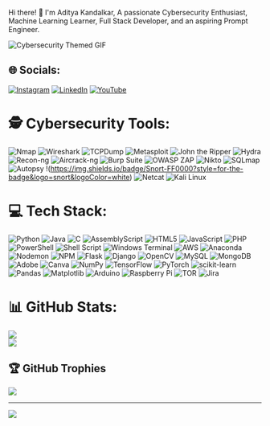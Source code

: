 Hi there! 👋 I'm Aditya Kandalkar,
A passionate Cybersecurity Enthusiast, Machine Learning Learner, Full Stack Developer, and an aspiring Prompt Engineer.

![Cybersecurity Themed GIF](https://i.giphy.com/media/v1.Y2lkPTc5MGI3NjExcDVrZmRlenZ0c3pqMGRoOTJrcXZkaG50aGRjeXJxYmtlZ2k4NHZpZSZlcD12MV9pbnRlcm5hbF9naWZfYnlfaWQmY3Q9Zw/077i6AULCXc0FKTj9s/giphy.gif)


## 🌐 Socials:
[![Instagram](https://img.shields.io/badge/Instagram-%23E4405F.svg?logo=Instagram&logoColor=white)](https://instagram.com/aditya__a_k) [![LinkedIn](https://img.shields.io/badge/LinkedIn-%230077B5.svg?logo=linkedin&logoColor=white)](https://linkedin.com/in/https://www.linkedin.com/in/aditya-kandalkar-060b75259/) [![YouTube](https://img.shields.io/badge/YouTube-%23FF0000.svg?logo=YouTube&logoColor=white)](https://youtube.com/@https://www.youtube.com/@AK__07) 



 # 🕵️ Cybersecurity Tools:

![Nmap](https://img.shields.io/badge/Nmap-0078D7.svg?style=for-the-badge&logo=nmap&logoColor=white) 
![Wireshark](https://img.shields.io/badge/Wireshark-000000?style=for-the-badge&logo=wireshark&logoColor=white)
![TCPDump](https://img.shields.io/badge/TCPDump-000000?style=for-the-badge&logo=tcpdump&logoColor=white)
![Metasploit](https://img.shields.io/badge/Metasploit-%233C3C3D.svg?style=for-the-badge&logo=metasploit&logoColor=white)
![John the Ripper](https://img.shields.io/badge/John--the--Ripper-000000?style=for-the-badge&logo=john-the-ripper&logoColor=white)
![Hydra](https://img.shields.io/badge/Hydra-000000?style=for-the-badge&logo=hydra&logoColor=white)
![Recon-ng](https://img.shields.io/badge/Recon--ng-000000?style=for-the-badge&logo=recon-ng&logoColor=white)
![Aircrack-ng](https://img.shields.io/badge/Aircrack--ng-000000?style=for-the-badge&logo=aircrack-ng&logoColor=white)
![Burp Suite](https://img.shields.io/badge/Burp--Suite-FF6800?style=for-the-badge&logo=burp-suite&logoColor=white)
![OWASP ZAP](https://img.shields.io/badge/OWASP%20ZAP-000000?style=for-the-badge&logo=owasp&logoColor=white)
![Nikto](https://img.shields.io/badge/Nikto-000000?style=for-the-badge&logo=nikto&logoColor=white)
![SQLmap](https://img.shields.io/badge/SQLmap-000000?style=for-the-badge&logo=sqlmap&logoColor=white)
![Autopsy](https://img.shields.io/badge/Autopsy-000000?style=for-the-badge&logo=autopsy&logoColor=white)
!(https://img.shields.io/badge/Snort-FF0000?style=for-the-badge&logo=snort&logoColor=white)
![Netcat](https://img.shields.io/badge/Netcat-000000?style=for-the-badge&logo=netcat&logoColor=white)
![Kali Linux](https://img.shields.io/badge/Kali--Linux-557C94?style=for-the-badge&logo=kali-linux&logoColor=white)

# 💻 Tech Stack:
 ![Python](https://img.shields.io/badge/python-3670A0?style=for-the-badge&logo=python&logoColor=ffdd54) ![Java](https://img.shields.io/badge/java-%23ED8B00.svg?style=for-the-badge&logo=openjdk&logoColor=white) ![C](https://img.shields.io/badge/c-%2300599C.svg?style=for-the-badge&logo=c&logoColor=white) ![AssemblyScript](https://img.shields.io/badge/assembly%20script-%23000000.svg?style=for-the-badge&logo=assemblyscript&logoColor=white) ![HTML5](https://img.shields.io/badge/html5-%23E34F26.svg?style=for-the-badge&logo=html5&logoColor=white) ![JavaScript](https://img.shields.io/badge/javascript-%23323330.svg?style=for-the-badge&logo=javascript&logoColor=%23F7DF1E) ![PHP](https://img.shields.io/badge/php-%23777BB4.svg?style=for-the-badge&logo=php&logoColor=white) ![PowerShell](https://img.shields.io/badge/PowerShell-%235391FE.svg?style=for-the-badge&logo=powershell&logoColor=white) ![Shell Script](https://img.shields.io/badge/shell_script-%23121011.svg?style=for-the-badge&logo=gnu-bash&logoColor=white) ![Windows Terminal](https://img.shields.io/badge/Windows%20Terminal-%234D4D4D.svg?style=for-the-badge&logo=windows-terminal&logoColor=white)  ![AWS](https://img.shields.io/badge/AWS-%23FF9900.svg?style=for-the-badge&logo=amazon-aws&logoColor=white) ![Anaconda](https://img.shields.io/badge/Anaconda-%2344A833.svg?style=for-the-badge&logo=anaconda&logoColor=white) ![Nodemon](https://img.shields.io/badge/NODEMON-%23323330.svg?style=for-the-badge&logo=nodemon&logoColor=%BBDEAD) ![NPM](https://img.shields.io/badge/NPM-%23CB3837.svg?style=for-the-badge&logo=npm&logoColor=white)  ![Flask](https://img.shields.io/badge/flask-%23000.svg?style=for-the-badge&logo=flask&logoColor=white) ![Django](https://img.shields.io/badge/django-%23092E20.svg?style=for-the-badge&logo=django&logoColor=white) ![OpenCV](https://img.shields.io/badge/opencv-%23white.svg?style=for-the-badge&logo=opencv&logoColor=white) ![MySQL](https://img.shields.io/badge/mysql-4479A1.svg?style=for-the-badge&logo=mysql&logoColor=white) ![MongoDB](https://img.shields.io/badge/MongoDB-%234ea94b.svg?style=for-the-badge&logo=mongodb&logoColor=white) ![Adobe](https://img.shields.io/badge/adobe-%23FF0000.svg?style=for-the-badge&logo=adobe&logoColor=white) ![Canva](https://img.shields.io/badge/Canva-%2300C4CC.svg?style=for-the-badge&logo=Canva&logoColor=white) ![NumPy](https://img.shields.io/badge/numpy-%23013243.svg?style=for-the-badge&logo=numpy&logoColor=white) ![TensorFlow](https://img.shields.io/badge/TensorFlow-%23FF6F00.svg?style=for-the-badge&logo=TensorFlow&logoColor=white) ![PyTorch](https://img.shields.io/badge/PyTorch-%23EE4C2C.svg?style=for-the-badge&logo=PyTorch&logoColor=white) ![scikit-learn](https://img.shields.io/badge/scikit--learn-%23F7931E.svg?style=for-the-badge&logo=scikit-learn&logoColor=white) ![Pandas](https://img.shields.io/badge/pandas-%23150458.svg?style=for-the-badge&logo=pandas&logoColor=white) ![Matplotlib](https://img.shields.io/badge/Matplotlib-%23ffffff.svg?style=for-the-badge&logo=Matplotlib&logoColor=black) ![Arduino](https://img.shields.io/badge/-Arduino-00979D?style=for-the-badge&logo=Arduino&logoColor=white) ![Raspberry Pi](https://img.shields.io/badge/-RaspberryPi-C51A4A?style=for-the-badge&logo=Raspberry-Pi) ![TOR](https://img.shields.io/badge/tor-%237E4798.svg?style=for-the-badge&logo=tor-project&logoColor=white) ![Jira](https://img.shields.io/badge/jira-%230A0FFF.svg?style=for-the-badge&logo=jira&logoColor=white)



# 📊 GitHub Stats:
![](https://github-readme-stats.vercel.app/api?username=AdityaAK67&theme=dark&hide_border=false&include_all_commits=true&count_private=true)<br/>
![](https://github-readme-streak-stats.herokuapp.com/?user=AdityaAK67&theme=dark&hide_border=false)<br/>


## 🏆 GitHub Trophies
![](https://github-profile-trophy.vercel.app/?username=AdityaAK67&theme=radical&no-frame=false&no-bg=true&margin-w=4)

---
[![](https://visitcount.itsvg.in/api?id=AdityaAK67&icon=0&color=0)](https://visitcount.itsvg.in)

<!-- Proudly created with GPRM ( https://gprm.itsvg.in ) -->   

